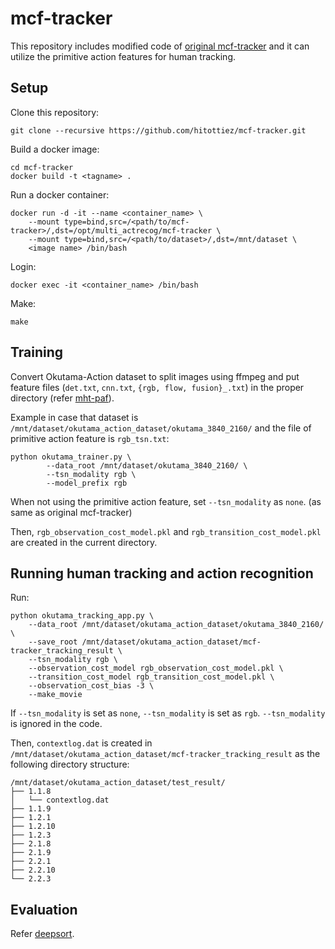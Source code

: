 # mcf-tracker
This repository includes modified code of [original mcf-tracker](https://github.com/nwojke/mcf-tracker) and it can utilize the primitive action features for human tracking.


## Setup
Clone this repository:
```
git clone --recursive https://github.com/hitottiez/mcf-tracker.git
```

Build a docker image:
```
cd mcf-tracker
docker build -t <tagname> .
```

Run a docker container:
```
docker run -d -it --name <container_name> \
    --mount type=bind,src=/<path/to/mcf-tracker>/,dst=/opt/multi_actrecog/mcf-tracker \
    --mount type=bind,src=/<path/to/dataset>/,dst=/mnt/dataset \
    <image name> /bin/bash
```

Login:
```
docker exec -it <container_name> /bin/bash
```

Make:
```
make
```

## Training
Convert Okutama-Action dataset to split images using ffmpeg and put feature files (`det.txt`, `cnn.txt`, `{rgb, flow, fusion}_.txt`) in the proper directory (refer [mht-paf](https://github.com/hitottiez/mht-paf)).

Example in case that dataset is `/mnt/dataset/okutama_action_dataset/okutama_3840_2160/` and the file of primitive action feature is `rgb_tsn.txt`:

```
python okutama_trainer.py \
        --data_root /mnt/dataset/okutama_3840_2160/ \
        --tsn_modality rgb \
        --model_prefix rgb
```
When not using the primitive action feature, set `--tsn_modality` as `none`.
(as same as original mcf-tracker)

Then, `rgb_observation_cost_model.pkl` and `rgb_transition_cost_model.pkl` are created in the current directory.

## Running human tracking and action recognition
Run:
```
python okutama_tracking_app.py \
    --data_root /mnt/dataset/okutama_action_dataset/okutama_3840_2160/ \
    --save_root /mnt/dataset/okutama_action_dataset/mcf-tracker_tracking_result \
    --tsn_modality rgb \
    --observation_cost_model rgb_observation_cost_model.pkl \
    --transition_cost_model	rgb_transition_cost_model.pkl \
    --observation_cost_bias -3 \
    --make_movie
```
If `--tsn_modality` is set as `none`, `--tsn_modality` is set as `rgb`.
`--tsn_modality` is ignored in the code.

Then, `contextlog.dat` is created in `/mnt/dataset/okutama_action_dataset/mcf-tracker_tracking_result` as the following directory structure:

```
/mnt/dataset/okutama_action_dataset/test_result/
├── 1.1.8
│   └── contextlog.dat
├── 1.1.9
├── 1.2.1
├── 1.2.10
├── 1.2.3
├── 2.1.8
├── 2.1.9
├── 2.2.1
├── 2.2.10
└── 2.2.3
```

## Evaluation
Refer [deepsort](https://github.com/hitottiez/deepsort).
